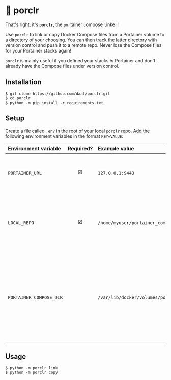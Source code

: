 # :pig: porclr

That's right, it's **`porclr`**, the `por`tainer `c`ompose `l`inke`r`! 

Use `porclr` to link or copy Docker Compose files from a Portainer volume to a directory of your choosing. You can then track the latter directory with version control and push it to a remote repo. Never lose the Compose files for your Portainer stacks again!

`porclr` is mainly useful if you defined your stacks _in_ Portainer and don't already have the Compose files under version control.

## Installation
```shell
$ git clone https://github.com/daaf/porclr.git
$ cd porclr
$ python -m pip install -r requirements.txt
```

## Setup
Create a file called `.env` in the root of your local `porclr` repo. Add the following environment variables in the format `KEY=VALUE`:

|Environment variable|Required?|Example value|Description|
|:-------------------|:-------:|:------------|:----------|
|`PORTAINER_URL`|:ballot_box_with_check:|`127.0.0.1:9443`|The URL and port number of the Portainer instance.|
|`LOCAL_REPO`|:ballot_box_with_check:|`/home/myuser/portainer_compose_files`|The absolute path to the directory where the Compose files should be linked or copied.
|`PORTAINER_COMPOSE_DIR`||`/var/lib/docker/volumes/portainer_data/_data/compose`|The location of the Docker volume from which to link/copy the Compose files. Only required if you plan to use the `porclr link` command.|

## Usage
```shell
$ python -m porclr link
$ python -m porclr copy
```
